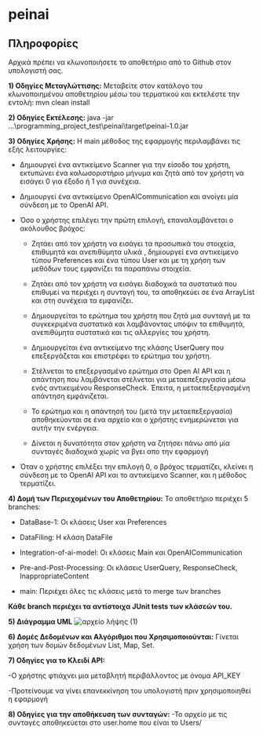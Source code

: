 # **peinai**

## Πληροφορίες

Αρχικά πρέπει να κλωνοποιήσετε το αποθετήριο από το Github στον υπολογιστή σας.

**1) Οδηγίες Μεταγλώττισης:**
Μεταβείτε στον κατάλογο του κλωνοποιημένου αποθετηρίου μέσω του τερματικού και εκτελέστε την εντολή:
mvn clean install

**2) Οδηγίες Εκτέλεσης:**
java -jar ...\programming_project_test\peinai\target\peinai-1.0.jar
<!-- οπου πριν τις 3 τελείες μπαίνει το path που βρίσκεται το κλωνοποιημένο αποθετήριο στον υπολογιστή σας. -->

**3) Οδηγίες Χρήσης:**
Η main μέθοδος της εφαρμογής περιλαμβάνει τις εξής λειτουργίες:

- Δημιουργεί ένα αντικείμενο Scanner για την είσοδο του χρήστη, εκτυπώνει ένα καλωσοριστήριο μήνυμα και ζητά από
τον χρήστη να εισάγει 0 για έξοδο ή 1 για συνέχεια.

- Δημιουργεί ένα αντικείμενο OpenAICommunication και ανοίγει μία σύνδεση με το OpenAI API.

- Όσο ο χρήστης επιλέγει την πρώτη επιλογή, επαναλαμβάνεται ο ακόλουθος βρόχος:
  
  - Ζητάει από τον χρήστη να εισάγει τα προσωπικά του στοιχεία, επιθυμητά και ανεπιθύμητα υλικά , δημιουργεί ενα αντικείμενο τύπου Preferences και ένα τύπου User και με τη χρήση των         μεθόδων τους εμφανίζει τα παραπάνω στοιχεία.

  - Ζητάει από τον χρήστη να εισάγει διαδοχικά τα συστατικά που επιθυμεί να περιέχει η συνταγή του, τα αποθηκεύει σε ένα ArrayList και στη συνέχεια τα εμφανίζει.

  - Δημιουργείται το ερώτημα του χρήστη που ζητά μια συνταγή με τα συγκεκριμένα συστατικά και λαμβάνοντας υπόψιν τα επιθυμητά, ανεπιθύμητα συστατικά και τις αλλεργίες του χρήστη.

  - Δημιουργείται ένα αντικείμενο της κλάσης UserQuery που επεξεργάζεται και επιστρέφει το ερώτημα του χρήστη.

  - Στέλνεται το επεξεργασμένο ερώτημα στο Open AI API και η απάντηση που λαμβάνεται στέλνεται για μεταεπεξεργασία μέσω ενός αντικειμένου ResponseCheck. Έπειτα, η μεταεπεξεργασμένη 
   απάντηση εμφάνιζεται.

  - Το ερώτημα και η απάντησή του (μετά την μεταεπεξεργασία) αποθηκεύονται σε ένα αρχείο και ο χρήστης ενημερώνεται για αυτήν την ενέργεια.

  - Δίνεται η δυνατότητα στον χρήστη να ζητήσει πάνω από μία συνταγές διαδοχικά χωρίς να βγει απο την εφαρμογή

- Όταν ο χρήστης επιλέξει την επιλογή 0, ο βρόχος τερματίζει, κλείνει η σύνδεση με το OpenAI API και το αντικείμενο Scanner, και η μέθοδος τερματίζει.

**4) Δομή των Περιεχομένων του Αποθετηρίου:**
Το αποθετήριο περιέχει 5 branches:

- DataBase-1: Οι κλάσεις User και Preferences

- DataFiling: Η κλάση DataFile

- Integration-of-ai-model: Οι κλάσεις Main και OpenAICommunication

- Pre-and-Post-Processing: Οι κλάσεις UserQuery, ResponseCheck, InappropriateContent

- main: Περιέχει όλες τις κλάσεις μετά το merge των branches

**Κάθε branch περιέχει τα αντίστοιχα JUnit tests των κλάσεών του.**

**5) Διάγραμμα UML**
![αρχείο λήψης (1)](https://github.com/AndrianaBilali/programming_project_test/assets/147388357/8c4bf262-bc69-4815-9227-17105b444698)

**6) Δομές Δεδομένων και Αλγόριθμοι που Χρησιμοποιούνται:**
Γίνεται χρήση των δομών δεδομένων List, Map, Set.

**7) Οδηγίες για το  Κλειδί API:**

 -Ο χρήστης φτιάχνει μια μεταβλητή περιβάλλοντος με όνομα API_KEY 
 
 -Προτείνουμε να γίνει επανεκκίνηση του υπολογιστή πριν χρησιμοποιηθεί η εφαρμογή

 **8) Οδηγίες για την αποθήκευση των συνταγών:**
    -Το αρχείο με τις συνταγές αποθηκεύεται στο user.home που είναι το Users/<username> 
